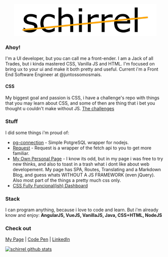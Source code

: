 <div align="center">
	<a href="https://github.com/schirrel/schirrel/blame/master/header.svg">
		<img src="https://raw.githubusercontent.com/schirrel/schirrel/master/header.svg" height="100" style="margin:auto">
	</a>
	<br>
</div>

### Ahoy!
I'm a UI developer, but you can call me a front-ender. I am a Jack of all Trades, but i kinda mastered CSS, Vanilla JS and HTML. I'm focused on bring ux to your ui and make it both pretty and useful. Current i'm a Front End Software Engineer at @juntossomosmais.

#### CSS
My biggest goal and passion is CSS, i have a challenge's repo with things that you may learn about CSS, and some of then are thing that i bet you thought u couldn't make without JS.
[The challenges](https://github.com/schirrel/css-challenges)

### Stuff
I did some things i'm proud of:
- [pg-connection](https://github.com/schirrel/pg-connection) - Simple PotgreSQL wrapper for nodejs.
- [Request](https://github.com/schirrel/request) - Request is a wrapper of the fetch api to you to get more familiar.
- [My Own Personal Page](https://github.com/schirrel/schirrel.github.io) - I know its odd, but in my page i was free to try new thinks, and also to toast in a trash what i dont like about web developement. My page has SPA, Routes, Translating and a Markdown Blog, and guess whats WITHOUT A JS FRAMEWORK (even jQuery). Also most part of the things a pretty much css only.
- [CSS Fully Funcional(ish) Dashboard](https://github.com/schirrel/css-admin-template)

### Stack
I can program anything, because i love to code and learn. But i'm already know and enjoy: **AngularJS, VueJS, VanillaJS, Java, CSS+HTML, NodeJS**

### Check out
[My Page](schirrel.dev/)   |  [Code Pen](https://codepen.io/schirrel)   |   [LinkedIn](https://www.linkedin.com/in/alanschio/)


[![schirrel github stats](https://github-readme-stats.vercel.app/api?username=schirrel)](https://github.com/anuraghazra/github-readme-stats)

